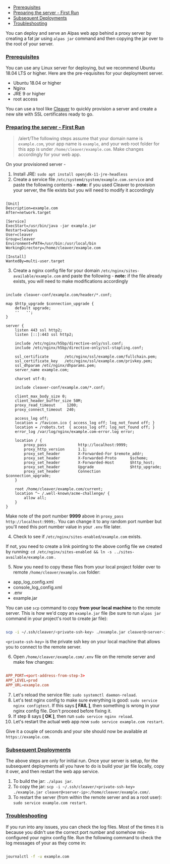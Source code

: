 - [Prerequisites](#prerequsities)
- [Preparing the server - First Run](#first-run)
- [Subsequent Deployments](#subsequent-deployments)
- [Troubleshooting](#troubleshooting)

You can deploy and serve an Alpas web app behind a proxy server by creating a fat jar using `alpas jar` 
command and then copying the jar over to the root of your server.

<a name="prerequsities"></a>
### [Prerequisites](#prerequsities)

You can use any Linux server for deploying, but we recommend Ubuntu 18.04 LTS or higher.
Here are the pre-requisites for your deployment server.

<div class="sublist">

* Ubuntu 18.04 or higher
* Nginx
* JRE 9 or higher
* root access

</div>

You can use a tool like [Cleaver](https://getcleaver.com) to quickly provision a server and create a new site
with SSL certificates ready to go.

<a name="first-run"></a>
### [Preparing the server - First Run](#first-run)

>/alert/<span>The following steps assume that your domain name is `example.com`, your app name is `example`, and
>your web root folder for this app is under `/home/cleaver/example.com`. Make changes accordingly for your web app.

On your provisioned server - 

<div class="ordered-list">

1. Install JRE: `sudo apt install openjdk-11-jre-headless` <span class="clipboard" data-clipboard-text='sudo apt install openjdk-11-jre-headless'></span>
2. Create a service file `/etc/systemd/system/example.com.service` and paste the following contents - <strong>note:</strong> if you used Cleaver to provision
your server, the file exists but you will need to modify it accordingly

<span class="line-numbers" data-start="1" data-file="/etc/systemd/system/example.com.service">

```properties

[Unit]
Description=example.com
After=network.target

[Service]
ExecStart=/usr/bin/java -jar example.jar
Restart=always
User=cleaver
Group=cleaver
Environment=PATH=/usr/bin:/usr/local/bin
WorkingDirectory=/home/cleaver/example.com

[Install]
WantedBy=multi-user.target

```

</span>

3. Create a nginx config file for your domain `/etc/nginx/sites-available/example.com` and paste the following - <strong>note:</strong>
if the file already exists, you will need to make modifications accordingly 

<span class="line-numbers" data-start="1" data-file="/etc/nginx/sites-available/example.com">

```nginx

include cleaver-conf/example.com/header/*.conf;

map $http_upgrade $connection_upgrade {
    default upgrade;
    ''   '';
}

server {
    listen 443 ssl http2;
    listen [::]:443 ssl http2;

    include /etc/nginx/h5bp/directive-only/ssl.conf;
    include /etc/nginx/h5bp/directive-only/ssl-stapling.conf;

    ssl_certificate       /etc/nginx/ssl/example.com/fullchain.pem;
    ssl_certificate_key   /etc/nginx/ssl/example.com/privkey.pem;
    ssl_dhparam /etc/nginx/dhparams.pem;
    server_name example.com;

    charset utf-8;

    include cleaver-conf/example.com/*.conf;

    client_max_body_size 0;
    client_header_buffer_size 50M;
    proxy_read_timeout     1200;
    proxy_connect_timeout  240;

    access_log off;
    location = /favicon.ico { access_log off; log_not_found off; }
    location = /robots.txt  { access_log off; log_not_found off; }
    error_log /var/log/nginx/example.com-error.log error;

    location / {
        proxy_pass              http://localhost:9999;
        proxy_http_version      1.1;
        proxy_set_header        X-Forwarded-For $remote_addr;
        proxy_set_header        X-Forwarded-Proto      $scheme;
        proxy_set_header        X-Forwarded-Host       $http_host;
        proxy_set_header        Upgrade                $http_upgrade;
        proxy_set_header        Connection             $connection_upgrade;
    }

    root /home/cleaver/example.com/current;
    location ^~ /.well-known/acme-challenge/ {
        allow all;
    }
}

```

</span>

Make note of the port number **9999** above in `proxy_pass  http://localhost:9999;`. You can change it to any random
port number but you'll need this port number value in your `.env` file later.

4. Check to see if `/etc/nginx/sites-enabled/example.com` exists.

If not, you need to create a link pointing to the above config file we created by running: `cd /etc/nginx/sites-enabled && ln -s ../sites-available/example.com` <span class="clipboard" data-clipboard-text='cd /etc/nginx/sites-enabled && ln -s ../sites-available/example.com'></span>.

5. Now you need to copy these files from your local project folder over to remote `/home/cleaver/example.com` folder:

<div class="sublist">

* app_log_config.xml
* console_log_config.xml
* .env
* example.jar

</div>

You can use `scp` command to copy <strong>from your local machine</strong> to the remote server. This is how we'd copy an `example.jar` file (be sure to run `alpas jar` command in your project's root to create jar file):

```bash

scp -i ~/.ssh/cleaver/<private-ssh-key> ./example.jar cleaver@<server-ip>:/home/cleaver/example.com/

```

`<private-ssh-key>` is the private ssh key on your local machine that allows you to connect to the remote server.

6. Open `/home/cleaver/example.com/.env` file on the remote server and make few changes:

<span class="line-numbers" data-start="2" data-file="/home/cleaver/example.com/.env">


```toml

APP_PORT=<port-address-from-step-3>
APP_LEVEL=prod
APP_URL=example.com

```

</span>

7. Let's reload the service file: `sudo systemctl daemon-reload`<span class="clipboard" data-clipboard-text='sudo systemctl daemon-reload'></span>.
8. Let's test nginx config to make sure everything is good: `sudo service nginx configtest`<span class="clipboard" data-clipboard-text='sudo service nginx configtest'></span>. If this says **[ FAIL ]**, then
something is wrong in your nginx config file. Don't proceed before fixing it.
9. If step 8 says **[ OK ]**, then run `sudo service nginx reload`<span class="clipboard" data-clipboard-text='sudo service nginx reload'></span>.
10. Let's restart the actual web app now `sudo service example.com restart`<span class="clipboard" data-clipboard-text='sudo service example.com restart'></span>.

Give it a couple of seconds and your site should now be available at `https://example.com`.

</div>

<a name="subsequent-deployments"></a>
### [Subsequent Deployments](#subsequent-deployments)

The above steps are only for initial run. Once your server is setup, for the subsequent deployments all you
have to do is build your jar file locally, copy it over, and then restart the web app service.

<div class="ordered-list">

1. To build the jar: `./alpas jar`<span class="clipboard" data-clipboard-text='./alpas jar'></span>.
2. To copy the jar: `scp -i ~/.ssh/cleaver/<private-ssh-key> ./example.jar cleaver@<server-ip>:/home/cleaver/example.com/`<span class="clipboard" data-clipboard-text='scp -i ~/.ssh/cleaver/<private-ssh-key> ./example.jar cleaver@<server-ip>:/home/cleaver/example.com/'></span>.
3. To restart the server (from within the remote server and as a root user): `sudo service example.com restart`<span class="clipboard" data-clipboard-text='sudo service example.com restart'></span>.

</div>

<a name="troubleshooting"></a>
### [Troubleshooting](#troubleshooting)

If you run into any issues, you can check the log files. Most of the times it is because you didn't use the correct
port number and somehow mis-configured your nginx config file. Run the following command to check the log messages 
of your as they come in:

```bash

journalctl -f -u example.com

```
